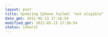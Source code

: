 ```yaml
---
layout: post
title: Updating Iphone failed: "not eligible"
date_gmt: 2011-05-13 17:16:54
modified_gmt: 2011-05-13 17:16:54
status: inherit
---
```


